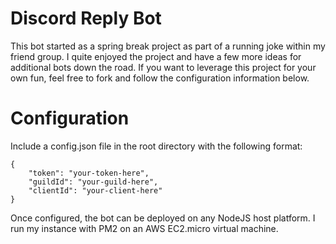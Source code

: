 # Discord Reply Bot
This bot started as a spring break project as part of a running joke within my friend group. I quite enjoyed the project and have a few more ideas for additional bots down the road. If you want to leverage this project for your own fun, feel free to fork and follow the configuration information below.


# Configuration

Include a config.json file in the root directory with the following format:
```
{
    "token": "your-token-here",
    "guildId": "your-guild-here",
    "clientId": "your-client-here"
}
```

Once configured, the bot can be deployed on any NodeJS host platform. I run my instance with PM2 on an AWS EC2.micro virtual machine.